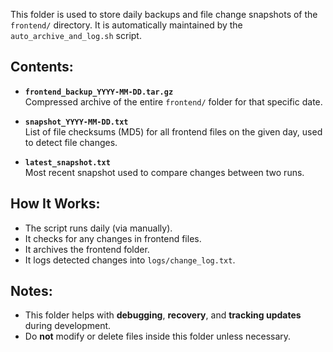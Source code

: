 This folder is used to store daily backups and file change snapshots of the `frontend/` directory. It is automatically maintained by the `auto_archive_and_log.sh` script.

## Contents:
- **`frontend_backup_YYYY-MM-DD.tar.gz`**  
  Compressed archive of the entire `frontend/` folder for that specific date.

- **`snapshot_YYYY-MM-DD.txt`**  
  List of file checksums (MD5) for all frontend files on the given day, used to detect file changes.

- **`latest_snapshot.txt`**  
  Most recent snapshot used to compare changes between two runs.

## How It Works:
- The script runs daily (via manually).
- It checks for any changes in frontend files.
- It archives the frontend folder.
- It logs detected changes into `logs/change_log.txt`.

## Notes:
- This folder helps with **debugging**, **recovery**, and **tracking updates** during development.
- Do **not** modify or delete files inside this folder unless necessary.
